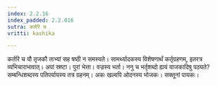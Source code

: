 ```yaml
---
index: 2.2.16
index_padded: 2.2.016
sutra: कर्तरि च
vritti: kashika

---
```

कर्तरि च यौ तृजकौ ताभ्यां सह षष्ठी न समस्यते। सामर्थ्यादकस्य विशेषणार्थं कर्तृग्रहणम्, इतरत्र व्यभिचाराभावात्। अपां स्रष्टा। पुरां भेत्ता। वज्रस्य भर्ता। ननु च भर्तृशब्दो ह्ययं याजकादिषु पठ्यते? सम्बन्धिशब्दस्य पतिपर्यायस्य तत्र ग्रहनम्। अकः खल्वपि ओदनस्य भोजकः। सक्तूनां पायकः।